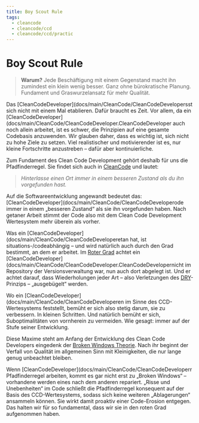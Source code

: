 ```yaml
---
title: Boy Scout Rule
tags:
  - cleancode
  - cleancode/ccd
  - cleancode/ccd/practic
---
```

# Boy Scout Rule

>**Warum?**
>Jede Beschäftigung mit einem Gegenstand macht ihn zumindest ein klein wenig besser. Ganz ohne bürokratische Planung. Fundament und Graswurzelansatz für mehr Qualität.

Das [CleanCodeDeveloper](docs/main/CleanCode/CleanCodeDevelopersst sich nicht mit einem Mal etablieren. Dafür braucht es Zeit. Vor allem, da ein [CleanCodeDeveloper](docs/main/CleanCode/CleanCodeDeveloper.CleanCodeDeveloper auch noch allein arbeitet, ist es schwer, die Prinzipien auf eine gesamte Codebasis anzuwenden. Wir glauben daher, dass es wichtig ist, sich nicht zu hohe Ziele zu setzen. Viel realistischer und motivierender ist es, nur kleine Fortschritte anzustreben – dafür aber kontinuierliche.

Zum Fundament des Clean Code Development gehört deshalb für uns die Pfadfinderregel. Sie findet sich auch in [CleanCode](docs/main/CleanCode/CleanCode.md) und lautet: 
>_Hinterlasse einen Ort immer in einem besseren Zustand als du ihn vorgefunden hast._

Auf die Softwareentwicklung angewandt bedeutet das: [CleanCodeDeveloper](docs/main/CleanCode/CleanCodeDeveloperode immer in einem „besseren Zustand“ als sie ihn vorgefunden haben. Nach getaner Arbeit stimmt der Code also mit dem Clean Code Development Wertesystem mehr überein als vorher.

Was ein [CleanCodeDeveloper](docs/main/CleanCode/CleanCodeDeveloperetan hat, ist situations-/codeabhängig – und wird natürlich auch durch den Grad bestimmt, an dem er arbeitet. Im [Roter Grad](docs/main/CleanCode/CleanCodeDeveloper/Grade/Roter%20Grad.md) achtet ein [CleanCodeDeveloper](docs/main/CleanCode/CleanCodeDeveloper.CleanCodeDevelopernicht im Repository der Versionsverwaltung war, nun auch dort abgelegt ist. Und er achtet darauf, dass Wiederholungen jeder Art – also Verletzungen des [DRY](docs/main/CleanCode/CleanCodeDeveloper/Prinzipien/DRY.md)-Prinzips – „ausgebügelt“ werden.

Wo ein [CleanCodeDeveloper](docs/main/CleanCode/CleanCodeDeveloperen im Sinne des CCD-Wertesystems feststellt, bemüht er sich also stetig darum, sie zu verbessern. In kleinen Schritten. Und natürlich bemüht er sich, Suboptimalitäten von vornherein zu vermeiden. Wie gesagt: immer auf der Stufe seiner Entwicklung.

Diese Maxime steht am Anfang der Entwicklung des Clean Code Developers eingedenk der [Broken Windows Theorie](http://de.wikipedia.org/wiki/Broken-Windows-Theorie). Nach ihr beginnt der Verfall von Qualität im allgemeinen Sinn mit Kleinigkeiten, die nur lange genug unbeachtet bleiben.

Wenn [CleanCodeDeveloper](docs/main/CleanCode/CleanCodeDeveloperr Pfadfinderregel arbeiten, kommt es gar nicht erst zu „Broken Windows“ – vorhandene werden eines nach dem anderen repariert. „Risse und Unebenheiten“ im Code schließt die Pfadfinderregel konsequent auf der Basis des CCD-Wertesystems, sodass sich keine weiteren „Ablagerungen“ ansammeln können. Sie wirkt damit proaktiv einer Code-Erosion entgegen. Das halten wir für so fundamental, dass wir sie in den roten Grad aufgenommen haben.